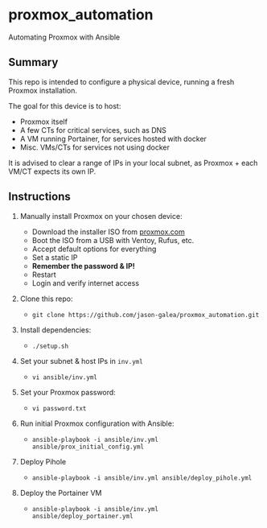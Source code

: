 # proxmox_automation
Automating Proxmox with Ansible


## Summary

This repo is intended to configure a physical device, running a fresh Proxmox installation.

The goal for this device is to host:

- Proxmox itself
- A few CTs for critical services, such as DNS
- A VM running Portainer, for services hosted with docker
- Misc. VMs/CTs for services not using docker

It is advised to clear a range of IPs in your local subnet, as Proxmox + each VM/CT expects its own IP.

## Instructions

1. Manually install Proxmox on your chosen device:
    - Download the installer ISO from [proxmox.com](https://www.proxmox.com/en/downloads/category/iso-images-pve)
    - Boot the ISO from a USB with Ventoy, Rufus, etc.
    - Accept default options for everything
    - Set a static IP
    - **Remember the password & IP!**
    - Restart
    - Login and verify internet access

2. Clone this repo:
    - `git clone https://github.com/jason-galea/proxmox_automation.git`

3. Install dependencies:
    - `./setup.sh`

4. Set your subnet & host IPs in `inv.yml`
    - `vi ansible/inv.yml`

5. Set your Proxmox password:
    - `vi password.txt`

6. Run initial Proxmox configuration with Ansible:
    - `ansible-playbook -i ansible/inv.yml ansible/prox_initial_config.yml`

7. Deploy Pihole
    - `ansible-playbook -i ansible/inv.yml ansible/deploy_pihole.yml`

8. Deploy the Portainer VM
    - `ansible-playbook -i ansible/inv.yml ansible/deploy_portainer.yml`
